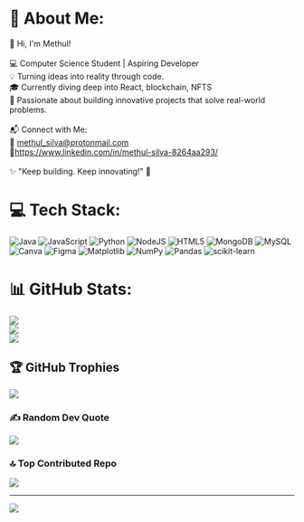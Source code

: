 # 💫 About Me:
👋 Hi, I'm Methul!<br><br>💻 Computer Science Student | Aspiring Developer<br>💡 Turning ideas into reality through code.<br>🎓 Currently diving deep into React, blockchain, NFTS<br>🎯 Passionate about building innovative projects that solve real-world problems.<br><br>📬 Connect with Me: <br>📩 methul_silva@protonmail.com<br>🔗https://www.linkedin.com/in/methul-silva-8264aa293/<br><br>✨ "Keep building. Keep innovating!" 🚀  <br>


# 💻 Tech Stack:
![Java](https://img.shields.io/badge/java-%23ED8B00.svg?style=for-the-badge&logo=openjdk&logoColor=white) ![JavaScript](https://img.shields.io/badge/javascript-%23323330.svg?style=for-the-badge&logo=javascript&logoColor=%23F7DF1E) ![Python](https://img.shields.io/badge/python-3670A0?style=for-the-badge&logo=python&logoColor=ffdd54) ![NodeJS](https://img.shields.io/badge/node.js-6DA55F?style=for-the-badge&logo=node.js&logoColor=white) ![HTML5](https://img.shields.io/badge/html5-%23E34F26.svg?style=for-the-badge&logo=html5&logoColor=white) ![MongoDB](https://img.shields.io/badge/MongoDB-%234ea94b.svg?style=for-the-badge&logo=mongodb&logoColor=white) ![MySQL](https://img.shields.io/badge/mysql-4479A1.svg?style=for-the-badge&logo=mysql&logoColor=white) ![Canva](https://img.shields.io/badge/Canva-%2300C4CC.svg?style=for-the-badge&logo=Canva&logoColor=white) ![Figma](https://img.shields.io/badge/figma-%23F24E1E.svg?style=for-the-badge&logo=figma&logoColor=white) ![Matplotlib](https://img.shields.io/badge/Matplotlib-%23ffffff.svg?style=for-the-badge&logo=Matplotlib&logoColor=black) ![NumPy](https://img.shields.io/badge/numpy-%23013243.svg?style=for-the-badge&logo=numpy&logoColor=white) ![Pandas](https://img.shields.io/badge/pandas-%23150458.svg?style=for-the-badge&logo=pandas&logoColor=white) ![scikit-learn](https://img.shields.io/badge/scikit--learn-%23F7931E.svg?style=for-the-badge&logo=scikit-learn&logoColor=white)
# 📊 GitHub Stats:
![](https://github-readme-stats.vercel.app/api?username=MethulSilva-CS&theme=dark&hide_border=false&include_all_commits=false&count_private=false)<br/>
![](https://nirzak-streak-stats.vercel.app/?user=MethulSilva-CS&theme=dark&hide_border=false)<br/>
![](https://github-readme-stats.vercel.app/api/top-langs/?username=MethulSilva-CS&theme=dark&hide_border=false&include_all_commits=false&count_private=false&layout=compact)

## 🏆 GitHub Trophies
![](https://github-profile-trophy.vercel.app/?username=MethulSilva-CS&theme=radical&no-frame=false&no-bg=true&margin-w=4)

### ✍️ Random Dev Quote
![](https://quotes-github-readme.vercel.app/api?type=horizontal&theme=radical)

### 🔝 Top Contributed Repo
![](https://github-contributor-stats.vercel.app/api?username=MethulSilva-CS&limit=5&theme=dark&combine_all_yearly_contributions=true)

---
[![](https://visitcount.itsvg.in/api?id=MethulSilva-CS&icon=0&color=0)](https://visitcount.itsvg.in)

<!-- Proudly created with GPRM ( https://gprm.itsvg.in ) -->
